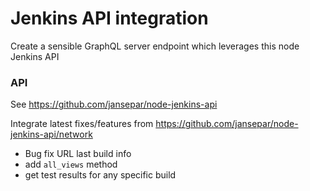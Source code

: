Jenkins API integration
=======================

Create a sensible GraphQL server endpoint which leverages this node Jenkins API

### API

See https://github.com/jansepar/node-jenkins-api

Integrate latest fixes/features from https://github.com/jansepar/node-jenkins-api/network

-	Bug fix URL last build info
-	add `all_views` method
-	get test results for any specific build
